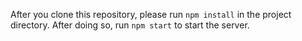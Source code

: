 After you clone this repository, please run `npm install` in the project directory.
After doing so, run `npm start` to start the server.
